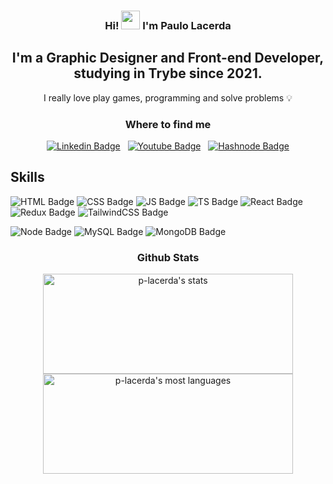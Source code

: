 <div align="center">
<h3>Hi! <img src="https://raw.githubusercontent.com/kaueMarques/kaueMarques/master/hi.gif" width="30px"> I'm Paulo Lacerda</h3>

<h2>I'm a  Graphic Designer and Front-end Developer, studying in Trybe since 2021.</h2>

<p>I really love play games, programming and solve problems 💡</p>
</div>
  
  <div align="center">
  <h3>Where to find me</h3>

  <a href="https://www.linkedin.com/in/tassolacerda/">![Linkedin Badge](https://img.shields.io/badge/-LinkedIn-%230077B5?style=for-the-badge&logo=linkedin&logoColor=white)</a>
  &nbsp;
  <a href="">![Youtube Badge](https://img.shields.io/badge/YouTube-FF0000?style=for-the-badge&logo=youtube&logoColor=white)</a>
  &nbsp;
  <a href="">![Hashnode Badge](https://img.shields.io/badge/Hashnode-2962FF?style=for-the-badge&logo=hashnode&logoColor=white)</a>
  </div>
  
  ## Skills
  ![HTML Badge](https://img.shields.io/badge/HTML5-E34F26?style=for-the-badge&logo=html5&logoColor=white)
  ![CSS Badge](https://img.shields.io/badge/CSS3-1572B6?style=for-the-badge&logo=css3&logoColor=white)
  ![JS Badge]( 	https://img.shields.io/badge/JavaScript-F7DF1E?style=for-the-badge&logo=javascript&logoColor=black)
  ![TS Badge](https://img.shields.io/badge/TypeScript-007ACC?style=for-the-badge&logo=typescript&logoColor=white)
  ![React Badge](https://img.shields.io/badge/React-20232A?style=for-the-badge&logo=react&logoColor=61DAFB)
  ![Redux Badge](https://img.shields.io/badge/Redux-593D88?style=for-the-badge&logo=redux&logoColor=white)
  ![TailwindCSS Badge]( 	https://img.shields.io/badge/Tailwind_CSS-38B2AC?style=for-the-badge&logo=tailwind-css&logoColor=white)
  
  ![Node Badge](https://img.shields.io/badge/Node.js-43853D?style=for-the-badge&logo=node.js&logoColor=white)
  ![MySQL Badge](https://img.shields.io/badge/MySQL-00000F?style=for-the-badge&logo=mysql&logoColor=white)
  ![MongoDB Badge]( 	https://img.shields.io/badge/MongoDB-4EA94B?style=for-the-badge&logo=mongodb&logoColor=white)
 
<div align="center">
  <h3>Github Stats</h3>
<img width="400em" height="160em" src="https://github-readme-stats.vercel.app/api?username=p-lacerda&count_private=true&show_icons=true&include_all_commits=true&theme=github_dark" alt="p-lacerda's stats"/>
<img width="400em" height="160em" src="https://github-readme-stats.vercel.app/api/top-langs/?username=p-lacerda&hide=TeX&layout=compact&theme=github_dark" alt="p-lacerda's most languages"/>
</div>



